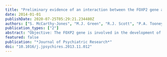 ```yaml
---
title: "Preliminary evidence of an interaction between the FOXP2 gene and childhood emotional abuse predicting likelihood of auditory verbal hallucinations in schizophrenia"
date: 2014-01-01
publishDate: 2020-07-25T05:29:21.234480Z
authors: ["S. McCarthy-Jones", "M.J. Green", "R.J. Scott", "P.A. Tooney", "M.J. Cairns", "J.Q. Wu", "C. Oldmeadow", "V. Carr"]
publication_types: ["2"]
abstract: "Objective: The FOXP2 gene is involved in the development of speech and language. As some single nucleotide polymorphisms (SNPs) of FOXP2 have been found to be associated with auditory verbal hallucinations (AVHs) at trend levels, this study set out to undertake the first examination into whether interactions between candidate FOXP2 SNPs and environmental factors (specifically, child abuse) predict the likelihood of AVHs. Method: Data on parental child abuse and FOXP2 SNPs previously linked to AVHs (rs1456031, rs2396753, rs2253478) were obtained from the Australian Schizophrenia Research Bank for people with schizophrenia-spectrum disorders, both with (n=211) and without (n=122) a lifetime history of AVHs. Results: Genotypic frequencies did not differ between the two groups; however, logistic regression found that childhood parental emotional abuse (CPEA) interacted with rs1456031 to predict lifetime experience of AVH. CPEA was only associated with significantly higher levels of AVHs in people with CC genotypes (odds ratio=4.25), yet in the absence of CPEA, people with TT genotypes had significantly higher levels of AVHs than people with CC genotypes (odds ratio=4.90). This interaction was specific to auditory verbal hallucinations, and did not predict the likelihood of non-verbal auditory hallucinations. Conclusions: Our findings offer tentative evidence that FOXP2 may be a susceptibility gene for AVHs, influencing the probability people experience AVHs in the presence and absence of CPEA. However, these findings are in need of replication in a larger study that addresses the methodological limitations of the present investigation. © 2013 Elsevier Ltd."
featured: false
publication: "*Journal of Psychiatric Research*"
doi: "10.1016/j.jpsychires.2013.11.012"
---
```


